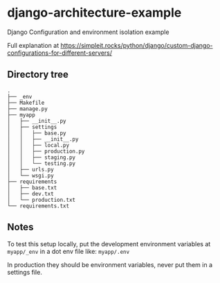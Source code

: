 # django-architecture-example
Django Configuration and environment isolation example

Full explanation at
https://simpleit.rocks/python/django/custom-django-configurations-for-different-servers/

## Directory tree

~~~
.
├── _env
├── Makefile
├── manage.py
├── myapp
│   ├── __init__.py
│   ├── settings
│   │   ├── base.py
│   │   ├── __init__.py
│   │   ├── local.py
│   │   ├── production.py
│   │   ├── staging.py
│   │   └── testing.py
│   ├── urls.py
│   └── wsgi.py
├── requirements
│   ├── base.txt
│   ├── dev.txt
│   └── production.txt
└── requirements.txt
~~~

## Notes

To test this setup locally, put the development environment variables
at `myapp/_env` in a dot env file like: `myapp/.env`

In production they should be environment variables, never put them in
a settings file.
